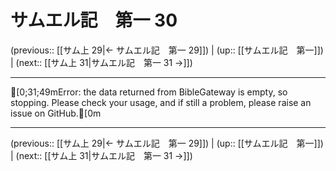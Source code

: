 # サムエル記　第一 30

(previous:: [[サム上 29|← サムエル記　第一 29]]) | (up:: [[サムエル記　第一]]) | (next:: [[サム上 31|サムエル記　第一 31 →]])

***
[0;31;49mError: the data returned from BibleGateway is empty, so stopping. Please check your usage, and if still a problem, please raise an issue on GitHub.[0m

***

(previous:: [[サム上 29|← サムエル記　第一 29]]) | (up:: [[サムエル記　第一]]) | (next:: [[サム上 31|サムエル記　第一 31 →]])
